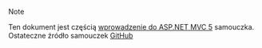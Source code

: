 > [!NOTE]
> Ten dokument jest częścią [wprowadzenie do ASP.NET MVC 5](xref:mvc/overview/getting-started/introduction/getting-started) samouczka. Ostateczne źródło samouczek [GitHub](https://github.com/aspnet/Docs/tree/master/aspnet/mvc/overview/getting-started/introduction/sample/MvcMovie/MvcMovie)
